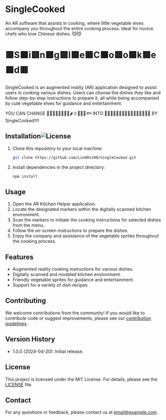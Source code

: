 # SingleCooked
An AR software that assists in cooking, where little vegetable elves accompany you throughout the entire cooking process. Ideal for novice chefs who love Chinese dishes. :smirk_cat::smirk_cat:

# 🟥S🟧i🟨n🟩g🟦l🟪e🟥C🟧o🟨o🟩k🟦e🟪d🟥

SingleCooked is an augmented reality (AR) application designed to assist users in cooking various dishes. Users can choose the dishes they like and follow step-by-step instructions to prepare it, all while being accompanied by cute vegetable elves for guidance and entertainment. 

YOU CAN CHANGE 🍅🥚🧅🍆🥕🥦🧄🥔🌶️🫑🐖🐔🐂🐟 INTO 🍖🌮🍳🍲🥗🍲🍳🍕🍚🍜🍝🍱🍛🍢🍥🍣 BY SingleCooked!!!!

## Installation![License](https://img.shields.io/badge/License-🍽️-red.svg)


1. Clone this repository to your local machine:

    ```bash
    git clone https://github.com/Lin00zz00/SingleCooked.git
    ```

2. Install dependencies in the project directory:

    ```bash
    npm install
    ```

## Usage

1. Open the AR Kitchen Helper application.
2. Locate the designated markers within the digitally scanned kitchen environment.
3. Scan the markers to initiate the cooking instructions for selected dishes from the menu.
4. Follow the on-screen instructions to prepare the dishes.
5. Enjoy the company and assistance of the vegetable sprites throughout the cooking process.

## Features

- Augmented reality cooking instructions for various dishes.
- Digitally scanned and modeled kitchen environment.
- Friendly vegetable sprites for guidance and entertainment.
- Support for a variety of dish recipes.

## Contributing

We welcome contributions from the community! If you would like to contribute code or suggest improvements, please see our [contribution guidelines](CONTRIBUTING.md).

## Version History

- 1.0.0 (2024-04-20): Initial release.

## License

This project is licensed under the MIT License. For details, please see the [LICENSE](LICENSE) file.

## Contact

For any questions or feedback, please contact us at [email@example.com](mailto:email@example.com).
